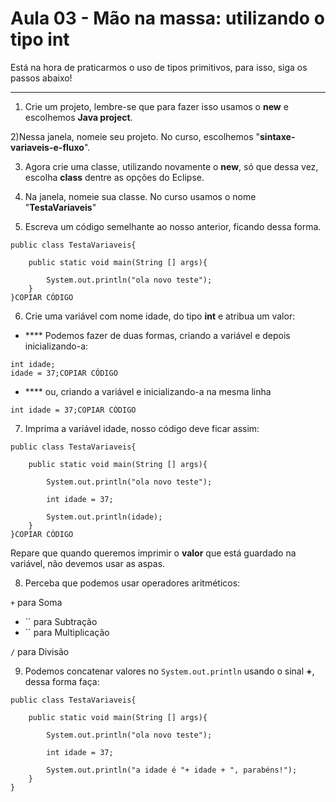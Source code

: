 # Aula 03 - Mão na massa: utilizando o tipo int

Está na hora de praticarmos o uso de tipos primitivos, para isso, siga os passos abaixo!

---

1) Crie um projeto, lembre-se que para fazer isso usamos o **new** e escolhemos **Java project**.

2)Nessa janela, nomeie seu projeto. No curso, escolhemos "**sintaxe-variaveis-e-fluxo**".

3) Agora crie uma classe, utilizando novamente o **new**, só que dessa vez, escolha **class** dentre as opções do Eclipse.

4) Na janela, nomeie sua classe. No curso usamos o nome "**TestaVariaveis**"

5) Escreva um código semelhante ao nosso anterior, ficando dessa forma.

```
public class TestaVariaveis{

    public static void main(String [] args){

        System.out.println("ola novo teste");
    }
}COPIAR CÓDIGO
```

6) Crie uma variável com nome idade, do tipo **int** e atribua um valor:

- **** Podemos fazer de duas formas, criando a variável e depois inicializando-a:

```
int idade;
idade = 37;COPIAR CÓDIGO
```

- **** ou, criando a variável e inicializando-a na mesma linha

```
int idade = 37;COPIAR CÓDIGO
```

7) Imprima a variável idade, nosso código deve ficar assim:

```
public class TestaVariaveis{

    public static void main(String [] args){

        System.out.println("ola novo teste");

        int idade = 37;

        System.out.println(idade);
    }
}COPIAR CÓDIGO
```

Repare que quando queremos imprimir o **valor** que está guardado na variável, não devemos usar as aspas.

8) Perceba que podemos usar operadores aritméticos:

`+` para Soma

- `` para Subtração
- `` para Multiplicação

`/` para Divisão

9) Podemos concatenar valores no `System.out.println` usando o sinal **+**, dessa forma faça:

```
public class TestaVariaveis{

    public static void main(String [] args){

        System.out.println("ola novo teste");

        int idade = 37;

        System.out.println("a idade é "+ idade + ", parabéns!");
    }
}
```